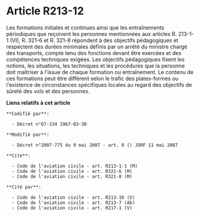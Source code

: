# Article R213-12

Les formations initiales et continues ainsi que les entraînements périodiques que reçoivent les personnes mentionnées aux
articles R. 213-1-1 (VI), R. 321-6 et R. 321-8 répondent à des objectifs pédagogiques et respectent des durées minimales
définis par un arrêté du ministre chargé des transports, compte tenu des fonctions devant être exercées et des compétences
techniques exigées. Les objectifs pédagogiques fixent les notions, les situations, les techniques et les procédures que la
personne doit maîtriser à l'issue de chaque formation ou entraînement. Le contenu de ces formations peut être différent selon
le trafic des plates-formes ou l'existence de circonstances spécifiques locales au regard des objectifs de sûreté des vols et
des personnes.

**Liens relatifs à cet article**

	**Codifié par**:

	  - Décret n°67-334 1967-03-30

	**Modifié par**:

	  - Décret n°2007-775 du 9 mai 2007 - art. 8 () JORF 11 mai 2007

	**Cite**:

	  - Code de l'aviation civile - art. R213-1-1 (M)
	  - Code de l'aviation civile - art. R321-6 (M)
	  - Code de l'aviation civile - art. R321-8 (M)

	**Cité par**:

	  - Code de l'aviation civile - art. R213-10 (V)
	  - Code de l'aviation civile - art. R213-7 (Ab)
	  - Code de l'aviation civile - art. R217-1 (V)

